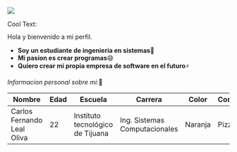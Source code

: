 ![](https://images.cooltext.com/5466564.png)

<a href="http://cooltext.com" target="_top"><img src="https://cooltext.com/images/ct_pixel.gif" width="80" height="15" alt="Cool Text: Logo and Graphics Generator" border="0" /></a>

Hola y bienvenido a mi perfil.
- **Soy un estudiante de ingenieria en sistemas**📲
- **Mi pasion es crear programas**😄
- **Quiero crear mi propia empresa de software en el futuro**⚡

*Informacion personal sobre mi:*💬

| Nombre                      | Edad | Escuela                          | Carrera                       | Color | Comida |
|-----------------------------|------|----------------------------------|-------------------------------|-------|--------|
| Carlos Fernando  Leal Oliva | 22   | Instituto tecnológico de Tijuana | Ing. Sistemas Computacionales | Naranja  | Pizza  |

